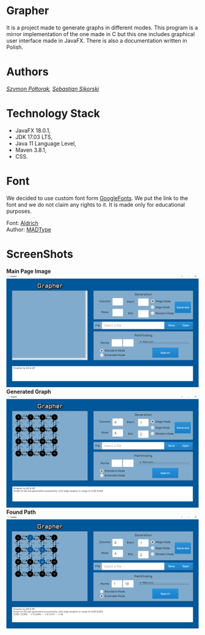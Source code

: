 # Grapher
It is a project made to generate graphs in different modes. This program is a mirror implementation of the one made in C but this one includes graphical user interface made in JavaFX. There is also a documentation written in Polish.

# Authors
*[Szymon Półtorak](https://github.com/szymonpoltorak), [Sebastian Sikorski](https://github.com/SikorskiSebastian)*

# Technology Stack
* JavaFX 18.0.1,
* JDK 17.03 LTS,
* Java 11 Language Level,
* Maven 3.8.1,
* CSS.

# Font
We decided to use custom font form [GoogleFonts](https://fonts.google.com/). We put the link to the font and we do not claim any rights to it. It is made only for educational purposes.

Font: [Aldrich](https://fonts.google.com/specimen/Aldrich?query=Aldrich)\
Author: [MADType](https://fonts.google.com/?query=MADType)

# ScreenShots
**Main Page Image**
![](./readmeImages/MainPage.png)
**Generated Graph**
![](./readmeImages/GeneratedGraph.png)
**Found Path**
![](./readmeImages/Path.png)